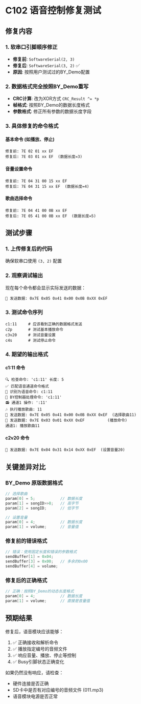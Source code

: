 # C102 语音控制修复测试

## 修复内容

### 1. 软串口引脚顺序修正
- **修复前**: `SoftwareSerial(2, 3)`  
- **修复后**: `SoftwareSerial(3, 2)` ✅
- **原因**: 按照用户测试过的BY_Demo配置

### 2. 数据格式完全按照BY_Demo重写
- **CRC计算**: 改为XOR方式 `CRC_Result ^= *p`
- **帧格式**: 按照BY_Demo的数据长度格式
- **参数格式**: 修正所有参数的数据长度字段

### 3. 具体修复的命令格式

#### 基本命令 (如播放、停止)
```
修复前: 7E 02 01 xx EF
修复后: 7E 03 01 xx EF  (数据长度=3)
```

#### 音量设置命令
```
修复前: 7E 04 31 00 15 xx EF
修复后: 7E 04 31 15 xx EF  (数据长度=4)
```

#### 歌曲选择命令
```
修复前: 7E 04 41 00 0B xx EF
修复后: 7E 05 41 00 0B xx EF  (数据长度=5)
```

## 测试步骤

### 1. 上传修复后的代码
确保软串口使用 `(3, 2)` 配置

### 2. 观察调试输出
现在每个命令都会显示实际发送的数据：
```
📡 发送数据: 0x7E 0x05 0x41 0x00 0x0B 0xXX 0xEF
```

### 3. 测试命令序列
```
c1:11     # 应该看到正确的数据格式发送
c2p       # 测试基本播放命令
c3v20     # 测试音量设置
c4s       # 测试停止命令
```

### 4. 期望的输出格式

#### c1:11 命令
```
🔍 检查命令: 'c1:11' 长度: 5
✅ 匹配语音通道命令格式
🎵 识别为语音命令: c1:11
🎵 BY控制器处理命令: 'c1:11'
📻 通道1 操作: ':11'
🎶 执行播放歌曲: 11
📡 发送数据: 0x7E 0x05 0x41 0x00 0x0B 0xXX 0xEF  (选择歌曲11)
📡 发送数据: 0x7E 0x03 0x01 0xXX 0xEF          (播放命令)
通道1: 播放歌曲11
```

#### c2v20 命令
```
📡 发送数据: 0x7E 0x04 0x31 0x14 0xXX 0xEF  (设置音量20)
```

## 关键差异对比

### BY_Demo 原版数据格式
```cpp
// 选择歌曲
param[0] = 5;           // 数据长度
param[1] = songID>>8;   // 高字节
param[2] = songID;      // 低字节

// 设置音量  
param[0] = 4;           // 数据长度
param[1] = volume;      // 音量值
```

### 修复前的错误格式
```cpp
// 错误：使用固定长度和错误的参数格式
sendBuffer[1] = 0x04;
sendBuffer[3] = 0x00;   // 多余的0x00
sendBuffer[4] = volume;
```

### 修复后的正确格式
```cpp
// 正确：按照BY_Demo的动态长度格式
param[0] = 4;           // 数据长度
param[1] = volume;      // 直接是音量值
```

## 预期结果

修复后，语音模块应该能够：
1. ✅ 正确接收和解析命令
2. ✅ 播放指定编号的音频文件
3. ✅ 响应音量、播放、停止等控制
4. ✅ Busy引脚状态正确变化

如果仍然没有响应，请检查：
- 硬件连接是否正确
- SD卡中是否有对应编号的音频文件 (011.mp3)
- 语音模块电源是否正常 